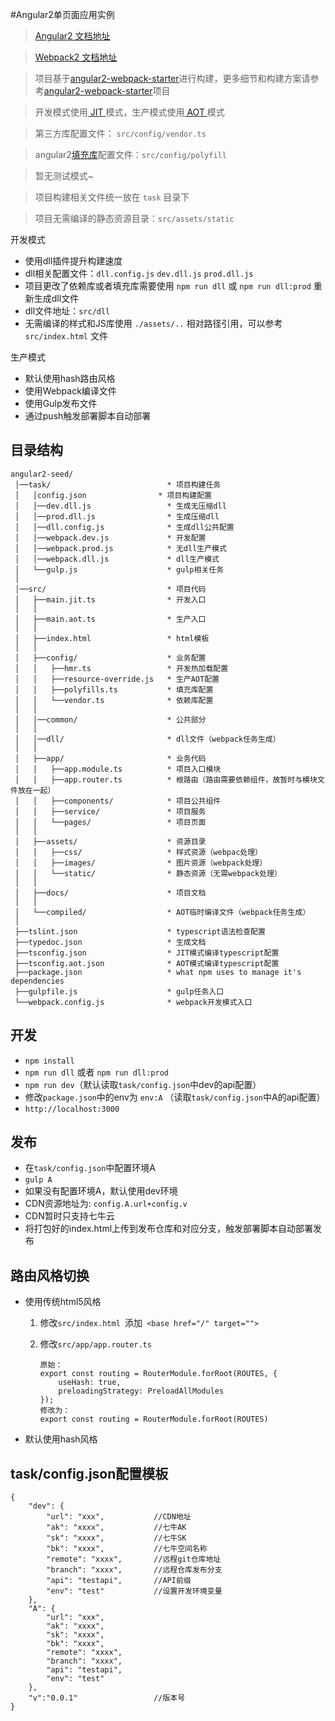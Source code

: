 #Angular2单页面应用实例

> [Angular2 文档地址](https://angular.cn)

> [Webpack2 文档地址](http://webpack.github.io/)

> 项目基于[angular2-webpack-starter](https://github.com/AngularClass/angular2-webpack-starter)进行构建，更多细节和构建方案请参考[angular2-webpack-starter](https://github.com/AngularClass/angular2-webpack-starter)项目

>开发模式使用[ JIT ](https://angular.cn/docs/ts/latest/cookbook/aot-compiler.html#!#aot-jit)模式，生产模式使用[ AOT ](https://angular.cn/docs/ts/latest/cookbook/aot-compiler.html#!#aot-jit)模式

>第三方库配置文件： `src/config/vendor.ts`

>angular2[填充库](https://angular.cn/docs/ts/latest/guide/browser-support.html)配置文件：`src/config/polyfill`

>暂无测试模式~

>项目构建相关文件统一放在 `task` 目录下

>项目无需编译的静态资源目录：`src/assets/static`

开发模式

* 使用dll插件提升构建速度
* dll相关配置文件：`dll.config.js` `dev.dll.js` `prod.dll.js`
* 项目更改了依赖库或者填充库需要使用 `npm run dll` 或 `npm run dll:prod` 重新生成dll文件
* dll文件地址：`src/dll`
* 无需编译的样式和JS库使用 `./assets/..` 相对路径引用，可以参考 `src/index.html` 文件

生产模式

* 默认使用hash路由风格
* 使用Webpack编译文件
* 使用Gulp发布文件
* 通过push触发部署脚本自动部署

## 目录结构
```
angular2-seed/
 │──task/                          * 项目构建任务
 │   │config.json                * 项目构建配置
 │   │──dev.dll.js                 * 生成无压缩dll
 │   │──prod.dll.js                * 生成压缩dll
 │   │──dll.config.js              * 生成dll公共配置
 │   │──webpack.dev.js             * 开发配置
 │   │──webpack.prod.js            * 无dll生产模式
 │   │──webpack.dll.js             * dll生产模式
 │   └──gulp.js                    * gulp相关任务
 │
 │──src/                           * 项目代码
 │   ├──main.jit.ts                * 开发入口
 │   │
 │   ├──main.aot.ts                * 生产入口
 │   │
 │   ├──index.html                 * html模板
 │   │
 │   ├──config/                    * 业务配置
 │   │   ├──hmr.ts                 * 开发热加载配置
 │   │   ├──resource-override.js   * 生产AOT配置
 │   │   ├──polyfills.ts           * 填充库配置
 │   │   └──vendor.ts              * 依赖库配置
 │   │
 │   │──common/                    * 公共部分
 │   │
 │   │──dll/                       * dll文件（webpack任务生成）
 │   │
 │   ├──app/                       * 业务代码
 │   │   ├──app.module.ts          * 项目入口模块
 │   │   ├──app.router.ts          * 根路由（路由需要依赖组件，故暂时与模块文件放在一起）
 │   │   ├──components/            * 项目公共组件
 │   │   ├──service/               * 项目服务
 │   │   └──pages/                 * 项目页面
 │   │
 │   ├──assets/                    * 资源目录
 │   │   ├──css/                   * 样式资源（webpac处理） 
 │   │   ├──images/                * 图片资源（webpack处理）
 │   │   └──static/                * 静态资源（无需webpack处理） 
 │   │
 │   ├──docs/                      * 项目文档
 │   │
 │   └──compiled/                  * AOT临时编译文件（webpack任务生成）
 │
 ├──tslint.json                    * typescript语法检查配置
 ├──typedoc.json                   * 生成文档
 ├──tsconfig.json                  * JIT模式编译typescript配置
 ├──tsconfig.aot.json              * AOT模式编译typescript配置
 ├──package.json                   * what npm uses to manage it's dependencies
 ├──gulpfile.js                    * gulp任务入口
 └──webpack.config.js              * webpack开发模式入口

```
## 开发
* `npm install`
* `npm run dll` 或者 `npm run dll:prod`
* `npm run dev`（默认读取`task/config.json`中dev的api配置）
* 修改`package.json`中的env为 `env:A` （读取`task/config.json`中A的api配置）
* `http://localhost:3000`

## 发布
* 在`task/config.json`中配置环境A
* `gulp A`
* 如果没有配置环境A，默认使用dev环境
* CDN资源地址为: `config.A.url+config.v`
* CDN暂时只支持七牛云
* 将打包好的index.html上传到发布仓库和对应分支，触发部署脚本自动部署发布

## 路由风格切换
* 使用传统html5风格
    1. 修改`src/index.html `添加` <base href="/" target="">`
    2. 修改`src/app/app.router.ts`
    
        ```
       原始：
        export const routing = RouterModule.forRoot(ROUTES, {
            useHash: true,
            preloadingStrategy: PreloadAllModules
        });
        修改为：
        export const routing = RouterModule.forRoot(ROUTES)
* 默认使用hash风格

## task/config.json配置模板
```
{
    "dev": {
        "url": "xxx",           //CDN地址
        "ak": "xxxx",           //七牛AK
        "sk": "xxxx",           //七牛SK
        "bk": "xxxx",           //七牛空间名称
        "remote": "xxxx",       //远程git仓库地址
        "branch": "xxxx",       //远程仓库发布分支
        "api": "testapi",       //API前缀
        "env": "test"           //设置开发环境变量
    },
    "A": {
        "url": "xxx",
        "ak": "xxxx",
        "sk": "xxxx",
        "bk": "xxxx",
        "remote": "xxxx",
        "branch": "xxxx",
        "api": "testapi",
        "env": "test"
    },
    "v":"0.0.1"                 //版本号
}

```


